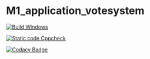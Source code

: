 # M1_application_votesystem

[![Build Windows](https://github.com/0110sangavi/M1_application_votesystem/actions/workflows/bulit_windows.yml/badge.svg)](https://github.com/0110sangavi/M1_application_votesystem/actions/workflows/bulit_windows.yml)

[![Static code Cppcheck](https://github.com/0110sangavi/M1_application_votesystem/actions/workflows/cppcheck.yml/badge.svg)](https://github.com/0110sangavi/M1_application_votesystem/actions/workflows/cppcheck.yml)

[![Codacy Badge](https://app.codacy.com/project/badge/Grade/8fae7ccffd0b44128e4a971a15e65f67)](https://www.codacy.com/gh/0110sangavi/M1_application_votesystem/dashboard?utm_source=github.com&amp;utm_medium=referral&amp;utm_content=0110sangavi/M1_application_votesystem&amp;utm_campaign=Badge_Grade)